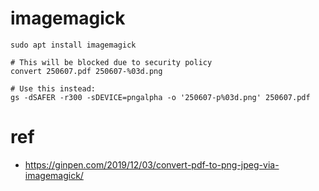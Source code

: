 # imagemagick

```
sudo apt install imagemagick

# This will be blocked due to security policy
convert 250607.pdf 250607-%03d.png

# Use this instead:
gs -dSAFER -r300 -sDEVICE=pngalpha -o '250607-p%03d.png' 250607.pdf
```

# ref

- https://ginpen.com/2019/12/03/convert-pdf-to-png-jpeg-via-imagemagick/
